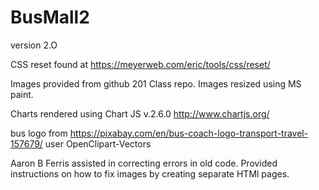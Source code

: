 # BusMall2 

version 2.O

CSS reset found at https://meyerweb.com/eric/tools/css/reset/

Images provided from github 201 Class repo.
Images resized using MS paint.

Charts rendered using Chart JS v.2.6.0 http://www.chartjs.org/

bus logo from https://pixabay.com/en/bus-coach-logo-transport-travel-157679/ user OpenClipart-Vectors

Aaron B Ferris assisted in correcting errors in old code. Provided instructions on how to fix images by creating separate HTMl pages.

